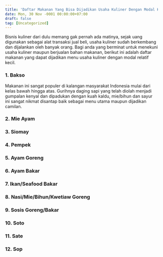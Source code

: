 ```yaml
---
title: 'Daftar Makanan Yang Bisa Dijadikan Usaha Kuliner Dengan Modal Kecil'
date: Mon, 30 Nov -0001 00:00:00+07:00
draft: false
tag: [Uncategorized]
---
```


Bisnis kuliner dari dulu memang gak pernah ada matinya, sejak uang digunakan sebagai alat transaksi jual beli, usaha kuliner sudah berkembang dan dijalankan oleh banyak orang. Bagi anda yang berminat untuk menekuni usaha kuliner maupun berjualan bahan makanan, berikut ini adalah daftar makanan yang dapat dijadikan menu usaha kuliner dengan modal relatif kecil.

### 1\. Bakso

Makanan ini sangat populer di kalangan masyarakat Indonesia mulai dari kelas bawah hingga atas. Gurihnya daging sapi yang telah diolah menjadi gumpalan kenyal dan dipadukan dengan kuah kaldu, mie/bihun dan sayur ini sangat nikmat disantap baik sebagai menu utama maupun dijadikan camilan.

### 2. Mie Ayam

### 3\. Siomay

### 4. Pempek

### 5\. Ayam Goreng

### 6\. Ayam Bakar

### 7\. Ikan/Seafood Bakar

### 8. Nasi/Mie/Bihun/Kwetiaw Goreng

### 9\. Sosis Goreng/Bakar

### 10\. Soto

### 11\. Sate

### 12\. Sop